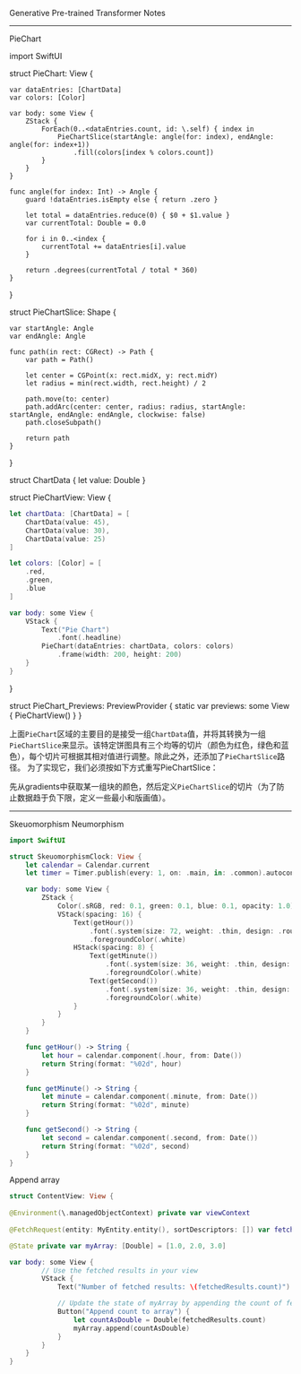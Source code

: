 Generative Pre-trained Transformer Notes



------

PieChart



import SwiftUI

struct PieChart: View {
    
    var dataEntries: [ChartData]
    var colors: [Color]
    
    var body: some View {
        ZStack {
            ForEach(0..<dataEntries.count, id: \.self) { index in
                PieChartSlice(startAngle: angle(for: index), endAngle: angle(for: index+1))
                    .fill(colors[index % colors.count])
            }
        }
    }
    
    func angle(for index: Int) -> Angle {
        guard !dataEntries.isEmpty else { return .zero }
        
        let total = dataEntries.reduce(0) { $0 + $1.value }
        var currentTotal: Double = 0.0
        
        for i in 0..<index {
            currentTotal += dataEntries[i].value
        }
        
        return .degrees(currentTotal / total * 360)
    }
}

struct PieChartSlice: Shape {
    
    var startAngle: Angle
    var endAngle: Angle
    
    func path(in rect: CGRect) -> Path {
        var path = Path()
        
        let center = CGPoint(x: rect.midX, y: rect.midY)
        let radius = min(rect.width, rect.height) / 2
        
        path.move(to: center)
        path.addArc(center: center, radius: radius, startAngle: startAngle, endAngle: endAngle, clockwise: false)
        path.closeSubpath()
        
        return path
    }
}

struct ChartData {
    let value: Double
}

struct PieChartView: View {
    
```swift
let chartData: [ChartData] = [
    ChartData(value: 45),
    ChartData(value: 30),
    ChartData(value: 25)
]

let colors: [Color] = [
    .red,
    .green,
    .blue
]

var body: some View {
    VStack {
        Text("Pie Chart")
            .font(.headline)
        PieChart(dataEntries: chartData, colors: colors)
            .frame(width: 200, height: 200)
    }
}
```
}

struct PieChart_Previews: PreviewProvider {
    static var previews: some View {
        PieChartView()
    }
}

上面`PieChart`区域的主要目的是接受一组`ChartData`值，并将其转换为一组`PieChartSlice`来显示。该特定饼图具有三个均等的切片（颜色为红色，绿色和蓝色），每个切片可根据其相对值进行调整。除此之外，还添加了`PieChartSlice`路径。 为了实现它，我们必须按如下方式重写PieChartSlice：

先从gradients中获取某一组块的颜色，然后定义`PieChartSlice`的切片（为了防止数据趋于负下限，定义一些最小和版画值）。





------


Skeuomorphism Neumorphism

```Swift
import SwiftUI

struct SkeuomorphismClock: View {
    let calendar = Calendar.current
    let timer = Timer.publish(every: 1, on: .main, in: .common).autoconnect()

    var body: some View {
        ZStack {
            Color(.sRGB, red: 0.1, green: 0.1, blue: 0.1, opacity: 1.0).edgesIgnoringSafeArea(.all)
            VStack(spacing: 16) {
                Text(getHour())
                    .font(.system(size: 72, weight: .thin, design: .rounded))
                    .foregroundColor(.white)
                HStack(spacing: 8) {
                    Text(getMinute())
                        .font(.system(size: 36, weight: .thin, design: .rounded))
                        .foregroundColor(.white)
                    Text(getSecond())
                        .font(.system(size: 36, weight: .thin, design: .rounded))
                        .foregroundColor(.white)
                }
            }
        }
    }

    func getHour() -> String {
        let hour = calendar.component(.hour, from: Date())
        return String(format: "%02d", hour)
    }

    func getMinute() -> String {
        let minute = calendar.component(.minute, from: Date())
        return String(format: "%02d", minute)
    }

    func getSecond() -> String {
        let second = calendar.component(.second, from: Date())
        return String(format: "%02d", second)
    }
}

```

Append array

```swift
struct ContentView: View {
  
@Environment(\.managedObjectContext) private var viewContext
  
@FetchRequest(entity: MyEntity.entity(), sortDescriptors: []) var fetchedResults: FetchedResults<MyEntity>

@State private var myArray: [Double] = [1.0, 2.0, 3.0]

var body: some View {
        // Use the fetched results in your view
        VStack {
            Text("Number of fetched results: \(fetchedResults.count)")

            // Update the state of myArray by appending the count of fetched results
            Button("Append count to array") {
                let countAsDouble = Double(fetchedResults.count)
                myArray.append(countAsDouble)
            }
        }
    }
}
```
